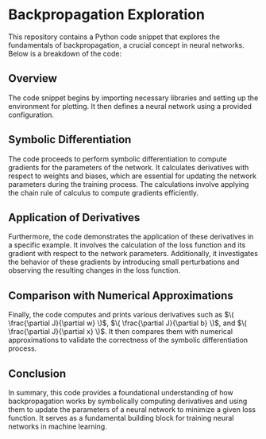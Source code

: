 # Backpropagation Exploration

This repository contains a Python code snippet that explores the fundamentals of backpropagation, a crucial concept in neural networks. Below is a breakdown of the code:

## Overview

The code snippet begins by importing necessary libraries and setting up the environment for plotting. It then defines a neural network using a provided configuration.

## Symbolic Differentiation

The code proceeds to perform symbolic differentiation to compute gradients for the parameters of the network. It calculates derivatives with respect to weights and biases, which are essential for updating the network parameters during the training process. The calculations involve applying the chain rule of calculus to compute gradients efficiently.

## Application of Derivatives

Furthermore, the code demonstrates the application of these derivatives in a specific example. It involves the calculation of the loss function and its gradient with respect to the network parameters. Additionally, it investigates the behavior of these gradients by introducing small perturbations and observing the resulting changes in the loss function.

## Comparison with Numerical Approximations

Finally, the code computes and prints various derivatives such as $\( \frac{\partial J}{\partial w} \)$, $\( \frac{\partial J}{\partial b} \)$, and $\( \frac{\partial J}{\partial x} \)$. It then compares them with numerical approximations to validate the correctness of the symbolic differentiation process.

## Conclusion

In summary, this code provides a foundational understanding of how backpropagation works by symbolically computing derivatives and using them to update the parameters of a neural network to minimize a given loss function. It serves as a fundamental building block for training neural networks in machine learning.
